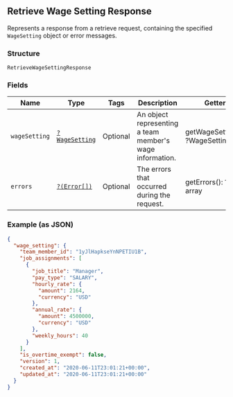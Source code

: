 ## Retrieve Wage Setting Response

Represents a response from a retrieve request, containing the specified `WageSetting` object or error messages.

### Structure

`RetrieveWageSettingResponse`

### Fields

| Name | Type | Tags | Description | Getter | Setter |
|  --- | --- | --- | --- | --- | --- |
| `wageSetting` | [`?WageSetting`](/doc/models/wage-setting.md) | Optional | An object representing a team member's wage information. | getWageSetting(): ?WageSetting | setWageSetting(?WageSetting wageSetting): void |
| `errors` | [`?(Error[])`](/doc/models/error.md) | Optional | The errors that occurred during the request. | getErrors(): ?array | setErrors(?array errors): void |

### Example (as JSON)

```json
{
  "wage_setting": {
    "team_member_id": "1yJlHapkseYnNPETIU1B",
    "job_assignments": [
      {
        "job_title": "Manager",
        "pay_type": "SALARY",
        "hourly_rate": {
          "amount": 2164,
          "currency": "USD"
        },
        "annual_rate": {
          "amount": 4500000,
          "currency": "USD"
        },
        "weekly_hours": 40
      }
    ],
    "is_overtime_exempt": false,
    "version": 1,
    "created_at": "2020-06-11T23:01:21+00:00",
    "updated_at": "2020-06-11T23:01:21+00:00"
  }
}
```

